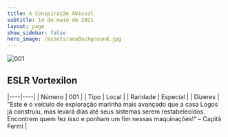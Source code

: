 ```yaml
---
title: A Conspiração Abissal
subtitle: 14 de maio de 2021
layout: page
show_sidebar: false
hero_image: /assets/aoaBackground.jpg
---
```


![001](https://cards-keyforge.s3.eu-north-1.amazonaws.com/media/pt/tac/001.png)

## ESLR Vortexilon

|----|----|
| Número | 001 |
| Tipo | Local |
| Raridade | Especial |
| Dizeres | ”Este é o veículo de exploração marinha mais avançado que a casa Logos  já construiu, mas levará dias até seus sistemas serem restabelecidos.  Encontrem quem fez isso e ponham um fim nessas maquinações!“ – Capitã Fermi |
